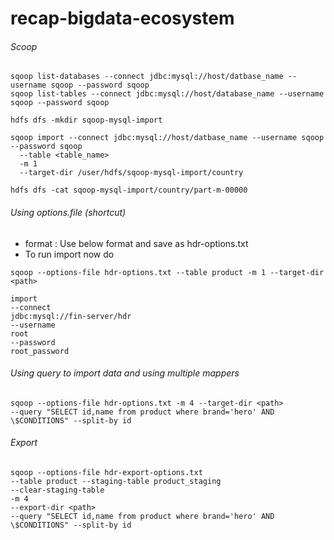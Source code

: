 # recap-bigdata-ecosystem

###### Scoop
```
sqoop list-databases --connect jdbc:mysql://host/datbase_name --username sqoop --password sqoop
sqoop list-tables --connect jdbc:mysql://host/database_name --username sqoop --password sqoop

hdfs dfs -mkdir sqoop-mysql-import

sqoop import --connect jdbc:mysql://host/datbase_name --username sqoop --password sqoop
  --table <table_name>
  -m 1
  --target-dir /user/hdfs/sqoop-mysql-import/country

hdfs dfs -cat sqoop-mysql-import/country/part-m-00000

````

###### Using options.file (shortcut)

* format : Use below format and save as hdr-options.txt
* To run import now do

```sqoop --options-file hdr-options.txt --table product -m 1 --target-dir <path>```

```
import
--connect
jdbc:mysql://fin-server/hdr
--username
root
--password
root_password
```

###### Using query to import data and using multiple mappers
```
sqoop --options-file hdr-options.txt -m 4 --target-dir <path> 
--query "SELECT id,name from product where brand='hero' AND \$CONDITIONS" --split-by id
```

###### Export

```
sqoop --options-file hdr-export-options.txt 
--table product --staging-table product_staging
--clear-staging-table
-m 4
--export-dir <path> 
--query "SELECT id,name from product where brand='hero' AND \$CONDITIONS" --split-by id
```
